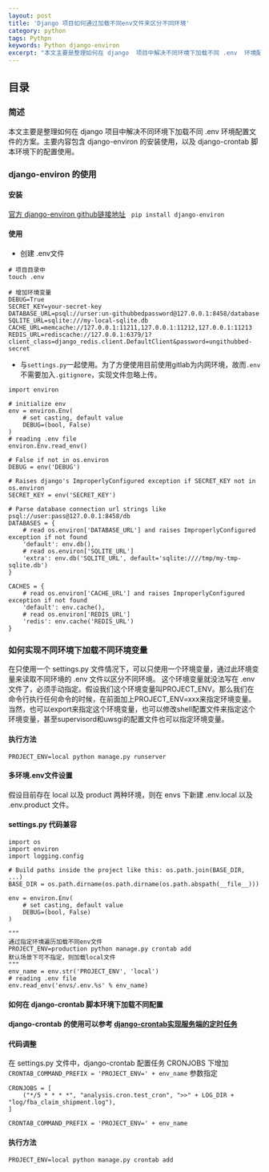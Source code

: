 ```yaml
---
layout: post
title: 'Django 项目如何通过加载不同env文件来区分不同环境'
category: python
tags: Pythpn
keywords: Python django-environ
excerpt: "本文主要是整理如何在 django  项目中解决不同环境下加载不同 .env  环境配置文件的方案。主要内容包含 django-environ  的安装使用，以及 django-crontab 脚本环境下的配置使用。"
---
```


## 目录
### 简述
本文主要是整理如何在 django  项目中解决不同环境下加载不同 .env  环境配置文件的方案。主要内容包含 django-environ  的安装使用，以及 django-crontab 脚本环境下的配置使用。

### django-environ 的使用

#### 安装
[官方 django-environ  github链接地址](https://django-environ.readthedocs.io/en/latest/)
` pip install django-environ`

#### 使用

- 创建 .env文件

```
# 项目目录中
touch .env

# 增加环境变量
DEBUG=True
SECRET_KEY=your-secret-key
DATABASE_URL=psql://urser:un-githubbedpassword@127.0.0.1:8458/database
SQLITE_URL=sqlite:///my-local-sqlite.db
CACHE_URL=memcache://127.0.0.1:11211,127.0.0.1:11212,127.0.0.1:11213
REDIS_URL=rediscache://127.0.0.1:6379/1?client_class=django_redis.client.DefaultClient&password=ungithubbed-secret
```

- 与`settings.py`一起使用。为了方便使用目前使用gitlab为内网环境，故而`.env`不需要加入`.gitignore`，实现文件忽略上传。

```
import environ

# initialize env
env = environ.Env(
    # set casting, default value
    DEBUG=(bool, False)
)
# reading .env file
environ.Env.read_env()

# False if not in os.environ
DEBUG = env('DEBUG')

# Raises django's ImproperlyConfigured exception if SECRET_KEY not in os.environ
SECRET_KEY = env('SECRET_KEY')

# Parse database connection url strings like psql://user:pass@127.0.0.1:8458/db
DATABASES = {
    # read os.environ['DATABASE_URL'] and raises ImproperlyConfigured exception if not found
    'default': env.db(),
    # read os.environ['SQLITE_URL']
    'extra': env.db('SQLITE_URL', default='sqlite:////tmp/my-tmp-sqlite.db')
}

CACHES = {
    # read os.environ['CACHE_URL'] and raises ImproperlyConfigured exception if not found
    'default': env.cache(),
    # read os.environ['REDIS_URL']
    'redis': env.cache('REDIS_URL')
}
```

### 如何实现不同环境下加载不同环境变量

在只使用一个 settings.py 文件情况下，可以只使用一个环境变量，通过此环境变量来读取不同环境的 .env 文件以区分不同环境。
这个环境变量就没法写在 .env 文件了，必须手动指定。假设我们这个环境变量叫PROJECT_ENV。那么我们在命令行执行任何命令的时候，在前面加上PROJECT_ENV=xxx来指定环境变量。
当然，也可以export来指定这个环境变量，也可以修改shell配置文件来指定这个环境变量，甚至supervisord和uwsgi的配置文件也可以指定环境变量。

#### 执行方法
```
PROJECT_ENV=local python manage.py runserver
```

#### 多环境.env文件设置
假设目前存在 local 以及 product 两种环境，则在 envs 下新建 .env.local 以及 .env.product 文件。

#### settings.py 代码兼容

```
import os
import environ
import logging.config

# Build paths inside the project like this: os.path.join(BASE_DIR, ...)
BASE_DIR = os.path.dirname(os.path.dirname(os.path.abspath(__file__)))

env = environ.Env(
    # set casting, default value
    DEBUG=(bool, False)
)

"""
通过指定环境遍历加载不同env文件
PROJECT_ENV=production python manage.py crontab add
默认场景下可不指定，则加载local文件
"""
env_name = env.str('PROJECT_ENV', 'local')
# reading .env file
env.read_env('envs/.env.%s' % env_name)
```

#### 如何在 django-crontab 脚本环境下加载不同配置

#### django-crontab 的使用可以参考 [django-crontab实现服务端的定时任务](https://www.studytime.xin/python/2020/02/11/python-django-crontab.html)

#### 代码调整
在 settings.py 文件中，django-crontab 配置任务 CRONJOBS 下增加
`
CRONTAB_COMMAND_PREFIX = 'PROJECT_ENV=' + env_name` 参数指定

```
CRONJOBS = [
    ("*/5 * * * *", "analysis.cron.test_cron", ">>" + LOG_DIR + "log/fba_claim_shipment.log"),
]

CRONTAB_COMMAND_PREFIX = 'PROJECT_ENV=' + env_name
```

#### 执行方法
```
PROJECT_ENV=local python manage.py crontab add
```

